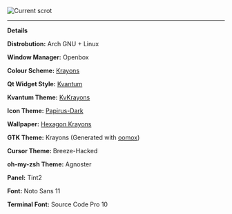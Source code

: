 ![Current scrot](https://i.imgur.com/eWJc7Oj.png)

---

**Details**

**Distrobution:** Arch GNU + Linux

**Window Manager:** Openbox

**Colour Scheme:** [Krayons](https://gitlab.com/GaugeK/dots/raw/master/colours/Krayons.png)

**Qt Widget Style:** [Kvantum](https://github.com/tsujan/Kvantum/tree/master/Kvantum)

**Kvantum Theme:** [KvKrayons](https://gitlab.com/GaugeK/dots/tree/master/.config/Kvantum/KvKrayons)

**Icon Theme:** [Papirus-Dark](https://github.com/PapirusDevelopmentTeam/papirus-icon-theme)

**Wallpaper:** [Hexagon Krayons](https://gitlab.com/GaugeK/dots/raw/master/Wallpapers/Hexagon%20Krayons.png)

**GTK Theme:** Krayons \(Generated with [oomox](https://github.com/themix-project/oomox)\)

**Cursor Theme:** Breeze-Hacked

**oh-my-zsh Theme:** Agnoster

**Panel:** Tint2

**Font:** Noto Sans 11

**Terminal Font:** Source Code Pro 10
